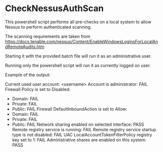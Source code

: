# CheckNessusAuthScan

This powershell script performs all pre-checks on a local system to allow Nessus to perform authenticated scanning.

The scanning requirements are taken from https://docs.tenable.com/nessus/Content/EnableWindowsLoginsForLocalAndRemoteAudits.htm

Starting it with the provided batch file will run it as an administrative user.

Running only the powershell script will run it as currently logged on user.

Example of the output:

Current used user account: <computername>\<username>
Account is administrator: FAIL
Firewall Policy is set to Disabled: 
- Domain:	FAIL
- Private:	FAIL
- Public:	FAIL
Firewall DefaultInboundAction is set to Allow: 
- Domain:	FAIL
- Private:	FAIL
- Public:	FAIL
Network sharing enabled on selected interface: PASS
Remote registry service is running: FAIL
Remote registry service startup type is not disabled: FAIL
UAC LocalAccountTokenFilterPolicy registry key set to 1: FAIL
Administrative shares are enabled on this system: PASS
